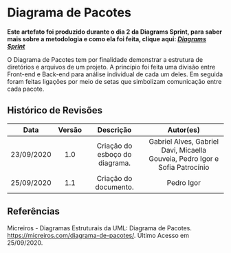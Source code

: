 # Diagrama de Pacotes
**Este artefato foi produzido durante o dia 2 da Diagrams Sprint, para saber mais sobre a metodologia e como ela foi feita, clique aqui: _[Diagrams Sprint](Modeling/Diagrams/Diagrams.md)_**

O Diagrama de Pacotes tem por finalidade demonstrar a estrutura de diretórios e arquivos de um projeto. A princípio foi feita uma divisão entre Front-end e Back-end para análise individual de cada um deles. Em seguida foram feitas ligações por meio de setas que simbolizam comunicação entre cada pacote.

## Histórico de Revisões
| Data | Versão | Descrição | Autor(es) |
|:----:|:------:|:---------:|:---------:|
| 23/09/2020 | 1.0 | Criação do esboço do diagrama. | Gabriel Alves, Gabriel Davi, Micaella Gouveia, Pedro Igor e Sofia Patrocínio |
| 25/09/2020 | 1.1 | Criação do documento. | Pedro Igor |

## Referências
Micreiros - Diagramas Estruturais da UML: Diagrama de Pacotes. <https://micreiros.com/diagrama-de-pacotes/>. Último Acesso em 25/09/2020.